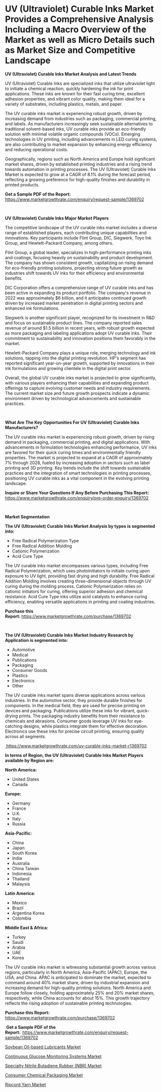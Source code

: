<p><h1>UV (Ultraviolet) Curable Inks Market Provides a Comprehensive Analysis Including a Macro Overview of the Market as well as Micro Details such as Market Size and Competitive Landscape</h1></p><p><strong>UV (Ultraviolet) Curable Inks Market Analysis and Latest Trends</strong></p>
<p><p>UV (Ultraviolet) Curable Inks are specialized inks that utilize ultraviolet light to initiate a chemical reaction, quickly hardening the ink for print applications. These inks are known for their fast curing time, excellent adhesion properties, and vibrant color quality, making them ideal for a variety of substrates, including plastics, metals, and paper. </p><p>The UV curable inks market is experiencing robust growth, driven by increasing demand from industries such as packaging, commercial printing, and labels. As manufacturers increasingly seek sustainable alternatives to traditional solvent-based inks, UV curable inks provide an eco-friendly solution with minimal volatile organic compounds (VOCs). Emerging technologies in UV printing, including advancements in LED curing systems, are also contributing to market expansion by enhancing energy efficiency and reducing operational costs. </p><p>Geographically, regions such as North America and Europe hold significant market shares, driven by established printing industries and a rising trend towards automation in printing processes. The UV (Ultraviolet) Curable Inks Market is expected to grow at a CAGR of 8.1% during the forecast period, reflecting a growing preference for high-quality finishes and durability in printed products.</p></p>
<p><strong>Get a Sample PDF of the Report:&nbsp;</strong> <a href="https://www.marketgrowthrate.com/enquiry/request-sample/1369702">https://www.marketgrowthrate.com/enquiry/request-sample/1369702</a></p>
<p>&nbsp;</p>
<p><strong>UV (Ultraviolet) Curable Inks Major Market Players</strong></p>
<p><p>The competitive landscape of the UV curable inks market includes a diverse range of established players, each contributing unique capabilities and innovations. Key participants include Flint Group, DIC, Siegwerk, Toyo Ink Group, and Hewlett-Packard Company, among others. </p><p>Flint Group, a global leader, specializes in high-performance printing inks and coatings, focusing heavily on sustainability and product development. The company has shown consistent growth, capitalizing on rising demand for eco-friendly printing solutions, projecting strong future growth as industries shift towards UV inks for their efficiency and environmental benefits.</p><p>DIC Corporation offers a comprehensive range of UV curable inks and has been active in expanding its product portfolio. The company's revenue in 2022 was approximately $6 billion, and it anticipates continued growth driven by increased market penetration in digital printing sectors and enhanced ink formulations.</p><p>Siegwerk is another significant player, recognized for its investment in R&D and focus on sustainable product lines. The company reported sales revenue of around $1.5 billion in recent years, with robust growth expected as more packaging and labeling applications adopt UV curable inks. Their commitment to sustainability and innovation positions them favorably in the market.</p><p>Hewlett-Packard Company plays a unique role, merging technology and ink solutions, tapping into the digital printing revolution. HP's segment has reported significant year-on-year growth, supported by innovations in their ink formulations and growing clientele in the digital print sector.</p><p>Overall, the global UV curable inks market is projected to grow significantly, with various players enhancing their capabilities and expanding product offerings to capture evolving customer needs and industry requirements. The current market size and future growth prospects indicate a dynamic environment driven by technological advancements and sustainable practices.</p></p>
<p>&nbsp;</p>
<p><strong>What Are The Key Opportunities For UV (Ultraviolet) Curable Inks Manufacturers?</strong></p>
<p><p>The UV curable inks market is experiencing robust growth, driven by rising demand in packaging, commercial printing, and digital applications. With advancements in formulation technologies enhancing performance, UV inks are favored for their quick curing times and environmentally friendly properties. The market is projected to expand at a CAGR of approximately 7% through 2028, fueled by increasing adoption in sectors such as label printing and 3D printing. Key trends include the shift towards sustainable practices and the integration of smart technologies in printing processes, positioning UV curable inks as a vital component in the evolving printing landscape.</p></p>
<p><strong>Inquire or Share Your Questions If Any Before Purchasing This Report:</strong> <a href="https://www.marketgrowthrate.com/enquiry/pre-order-enquiry/1369702">https://www.marketgrowthrate.com/enquiry/pre-order-enquiry/1369702</a></p>
<p>&nbsp;</p>
<p><strong>Market Segmentation</strong></p>
<p><strong>The UV (Ultraviolet) Curable Inks Market Analysis by types is segmented into:</strong></p>
<p><ul><li>Free Radical Polymerization Type</li><li>Free Radical Addition Molding</li><li>Cationic Polymerization</li><li>Acid Cure Type</li></ul></p>
<p><p>The UV curable inks market encompasses various types, including Free Radical Polymerization, which uses photoinitiators to initiate curing upon exposure to UV light, providing fast drying and high durability. Free Radical Addition Molding involves creating three-dimensional objects through UV curing during the molding process. Cationic Polymerization relies on cationic initiators for curing, offering superior adhesion and chemical resistance. Acid Cure Type inks utilize acid catalysts to enhance curing efficiency, enabling versatile applications in printing and coating industries.</p></p>
<p><strong>Purchase this Report:&nbsp;</strong><a href="https://www.marketgrowthrate.com/purchase/1369702">https://www.marketgrowthrate.com/purchase/1369702</a></p>
<p>&nbsp;</p>
<p><strong>The UV (Ultraviolet) Curable Inks Market Industry Research by Application is segmented into:</strong></p>
<p><ul><li>Automotive</li><li>Medical</li><li>Publications</li><li>Packaging</li><li>Consumer Goods</li><li>Plastics</li><li>Electronics</li><li>Other</li></ul></p>
<p><p>The UV curable inks market spans diverse applications across various industries. In the automotive sector, they provide durable finishes for components. In the medical field, they are used for precise printing on devices and packaging. Publications utilize these inks for vibrant, quick-drying prints. The packaging industry benefits from their resistance to chemicals and abrasions. Consumer goods leverage UV inks for eye-catching designs, while plastics integrate them for effective decoration. Electronics use these inks for precise circuit printing, ensuring quality across all segments.</p></p>
<p><a href="https://www.marketgrowthrate.com/uv-curable-inks-market-r1369702">&nbsp;https://www.marketgrowthrate.com/uv-curable-inks-market-r1369702</a></p>
<p><strong>In terms of Region, the UV (Ultraviolet) Curable Inks Market Players available by Region are:</strong></p>
<p>
    <p> <strong> North America: </strong>
        <ul>
            <li>United States</li>
            <li>Canada</li>
        </ul>
        </p> 
    <p> <strong> Europe: </strong>
        <ul>
            <li>Germany</li>
            <li>France</li>
            <li>U.K.</li>
            <li>Italy</li>
            <li>Russia</li>
        </ul>
        </p> 
    <p> <strong> Asia-Pacific: </strong>
        <ul>
            <li>China</li>
            <li>Japan</li>
            <li>South Korea</li>
            <li>India</li>
            <li>Australia</li>
            <li>China Taiwan</li>
            <li>Indonesia</li>
            <li>Thailand</li>
            <li>Malaysia</li>
        </ul>
        </p> 
    <p> <strong> Latin America: </strong>
        <ul>
            <li>Mexico</li>
            <li>Brazil</li>
            <li>Argentina Korea</li>
            <li>Colombia</li>
        </ul>
        </p> 
    <p> <strong> Middle East & Africa: </strong>
        <ul>
            <li>Turkey</li>
            <li>Saudi</li>
            <li>Arabia</li>
            <li>UAE</li>
            <li>Korea</li>
        </ul>
    </p>
    </p>
<p><p>The UV curable inks market is witnessing substantial growth across various regions, particularly in North America, Asia-Pacific (APAC), Europe, the USA, and China. APAC is anticipated to dominate the market, expected to command around 40% market share, driven by industrial expansion and increasing demand for high-quality printing solutions. North America and Europe follow closely, holding approximately 25% and 20% market shares, respectively, while China accounts for about 15%. This growth trajectory reflects the rising adoption of sustainable printing technologies.</p></p>
<p><strong>Purchase this Report: </strong><a href="https://www.marketgrowthrate.com/purchase/1369702">https://www.marketgrowthrate.com/purchase/1369702</a></p>
<p>&nbsp;<strong>Get a Sample PDF of the Report:&nbsp;&nbsp;</strong><a href="https://www.marketgrowthrate.com/enquiry/request-sample/1369702">https://www.marketgrowthrate.com/enquiry/request-sample/1369702</a></p>
<p><strong></strong></p>
<p><p><a href="https://github.com/DianaWilson796/Market-Research-Report-List-1/blob/main/soybean-oil-based-lubricants-market.md">Soybean Oil-based Lubricants Market</a></p><p><a href="https://www.linkedin.com/pulse/continuous-glucose-monitoring-systems-market-size-share-zvuec">Continuous Glucose Monitoring Systems Market</a></p><p><a href="https://github.com/LacThu1/Market-Research-Report-List-1/blob/main/specialty-nitrile-butadiene-rubber-nbr-market.md">Specialty Nitrile Butadiene Rubber (NBR) Market</a></p><p><a href="https://medium.com/@toufiqurr039/analyzing-consumer-chemical-packaging-market-dynamics-and-growth-drivers-and-forecasted-for-period-846dcffa2cd3">Consumer Chemical Packaging Market</a></p><p><a href="https://issuu.com/reportprime-2/docs/ripcord-yarn-market-size-2030.pptx_abef8bdbf8de03">Ripcord Yarn Market</a></p></p>